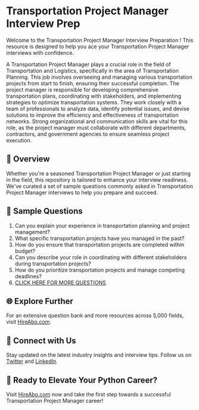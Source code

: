 # Transportation Project Manager Interview Prep

Welcome to the Transportation Project Manager Interview Preparation ! This resource is designed to help you ace your Transportation Project Manager interviews with confidence.

A Transportation Project Manager plays a crucial role in the field of Transportation and Logistics, specifically in the area of Transportation Planning. This job involves overseeing and managing various transportation projects from start to finish, ensuring their successful completion. The project manager is responsible for developing comprehensive transportation plans, coordinating with stakeholders, and implementing strategies to optimize transportation systems. They work closely with a team of professionals to analyze data, identify potential issues, and devise solutions to improve the efficiency and effectiveness of transportation networks. Strong organizational and communication skills are vital for this role, as the project manager must collaborate with different departments, contractors, and government agencies to ensure seamless project execution.

## 🚀 Overview

Whether you're a seasoned Transportation Project Manager or just starting in the field, this repository is tailored to enhance your interview readiness. We've curated a set of sample questions commonly asked in Transportation Project Manager interviews to help you prepare and succeed.

## 📝 Sample Questions

1. Can you explain your experience in transportation planning and project management?
2. What specific transportation projects have you managed in the past?
3. How do you ensure that transportation projects are completed within budget?
4. Can you describe your role in coordinating with different stakeholders during transportation projects?
5. How do you prioritize transportation projects and manage competing deadlines?
6. [CLICK HERE FOR MORE QUESTIONS](https://hireabo.com/job/23_2_18/Transportation%20Project%20Manager)

## 🌐 Explore Further

For an extensive question bank and more resources across 5,000 fields, visit [HireAbo.com](https://www.hireabo.com).

## 📱 Connect with Us

Stay updated on the latest industry insights and interview tips. Follow us on [Twitter](https://twitter.com/hireabo) and [LinkedIn](https://www.linkedin.com/in/hire-abo-3609972a8/).

## 🚀 Ready to Elevate Your Python Career?

Visit [HireAbo.com](https://www.hireabo.com) now and take the first step towards a successful Transportation Project Manager career!